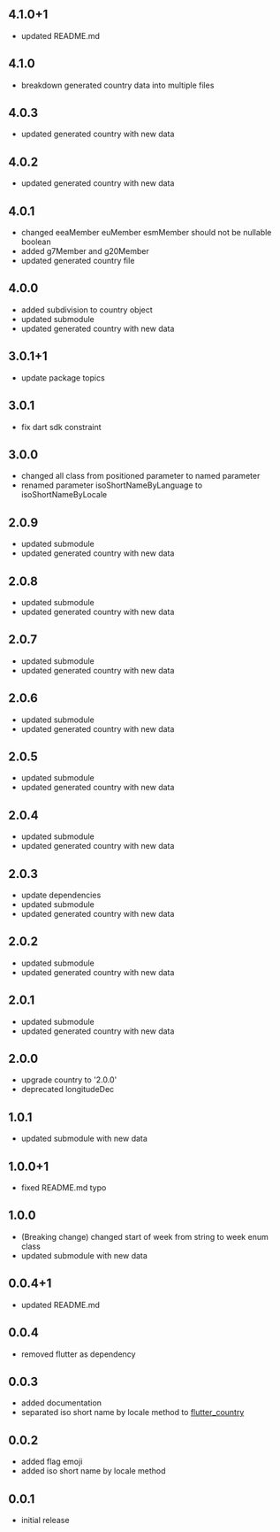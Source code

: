 ## 4.1.0+1

* updated README.md

## 4.1.0

* breakdown generated country data into multiple files

## 4.0.3

* updated generated country with new data

## 4.0.2

* updated generated country with new data

## 4.0.1

* changed eeaMember euMember esmMember should not be nullable boolean
* added g7Member and g20Member
* updated generated country file

## 4.0.0

* added subdivision to country object
* updated submodule
* updated generated country with new data

## 3.0.1+1

* update package topics

## 3.0.1

* fix dart sdk constraint

## 3.0.0

* changed all class from positioned parameter to named parameter
* renamed parameter isoShortNameByLanguage to isoShortNameByLocale

## 2.0.9

* updated submodule
* updated generated country with new data

## 2.0.8

* updated submodule
* updated generated country with new data

## 2.0.7

* updated submodule
* updated generated country with new data

## 2.0.6

* updated submodule
* updated generated country with new data

## 2.0.5

* updated submodule
* updated generated country with new data

## 2.0.4

* updated submodule
* updated generated country with new data

## 2.0.3

* update dependencies
* updated submodule
* updated generated country with new data

## 2.0.2

* updated submodule
* updated generated country with new data

## 2.0.1

* updated submodule
* updated generated country with new data

## 2.0.0

* upgrade country to '2.0.0'
* deprecated longitudeDec

## 1.0.1

* updated submodule with new data

## 1.0.0+1

* fixed README.md typo

## 1.0.0

* (Breaking change) changed start of week from string to week enum class
* updated submodule with new data

## 0.0.4+1

* updated README.md

## 0.0.4

* removed flutter as dependency

## 0.0.3

* added documentation
* separated iso short name by locale method to [flutter_country](https://github.com/aaassseee/country/tree/master/flutter_country)

## 0.0.2

* added flag emoji
* added iso short name by locale method

## 0.0.1

* initial release
